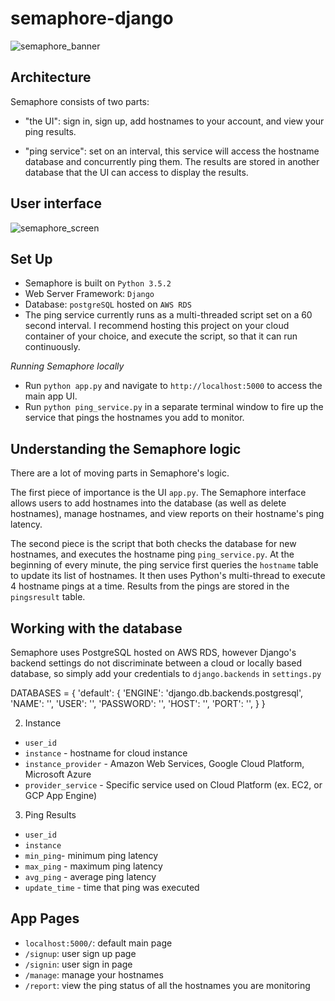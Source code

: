# semaphore-django

![semaphore_banner](https://cloud.githubusercontent.com/assets/3104259/20028905/dd2e7cd8-a2fa-11e6-88a3-b59ec2889714.jpeg)

## Architecture

Semaphore consists of two parts:
* "the UI": sign in, sign up, add hostnames to your account, and view your ping results.

* "ping service": set on an interval, this service will access the hostname database and concurrently ping them. The results are stored in another database that the UI can access to display the results.  

## User interface

![semaphore_screen](https://cloud.githubusercontent.com/assets/3104259/25326612/d17dd616-2885-11e7-8290-01fb5d4c74e0.png)


## Set Up

* Semaphore is built on `Python 3.5.2`
* Web Server Framework: `Django`
* Database: `postgreSQL` hosted on `AWS RDS`
* The ping service currently runs as a multi-threaded script set on a 60 second interval. I recommend hosting this project on your cloud container of your choice, and execute the script, so that it can run continuously.

*Running Semaphore locally*

* Run `python app.py` and navigate to `http://localhost:5000` to access the main app UI.
* Run `python ping_service.py` in a separate terminal window to fire up the service that pings the hostnames you add to monitor.

## Understanding the Semaphore logic

There are a lot of moving parts in Semaphore's logic.

The first piece of importance is the UI `app.py`. The Semaphore interface allows users to add hostnames into the database (as well as delete hostnames), manage hostnames, and view reports
on their hostname's ping latency.

The second piece is the script that both checks the database for new hostnames, and executes the hostname ping `ping_service.py`. At the beginning of every minute, the ping service first queries the `hostname` table to update its list of hostnames. It then uses Python's multi-thread to execute 4 hostname pings at a time. Results from the pings are stored in the `pingsresult` table.


## Working with the database

Semaphore uses PostgreSQL hosted on AWS RDS, however Django's backend settings do not discriminate between a cloud or locally based database, so simply add your credentials to `django.backends` in `settings.py`

  DATABASES = {
      'default': {
          'ENGINE': 'django.db.backends.postgresql',
          'NAME': '',
          'USER': '',
          'PASSWORD': '',
          'HOST': '',
          'PORT': '',
      }
  }


2. Instance
  * `user_id`
  * `instance` - hostname for cloud instance
  * `instance_provider` - Amazon Web Services, Google Cloud Platform, Microsoft Azure
  * `provider_service` - Specific service used on Cloud Platform (ex. EC2, or GCP App Engine)

3. Ping Results
  * `user_id`
  * `instance`
  * `min_ping`- minimum ping latency
  * `max_ping` - maximum ping latency
  * `avg_ping` - average ping latency
  * `update_time` - time that ping was executed

## App Pages

* `localhost:5000/`: default main page
* `/signup`: user sign up page
* `/signin`: user sign in page
* `/manage`: manage your hostnames
* `/report`: view the ping status of all the hostnames you are monitoring
